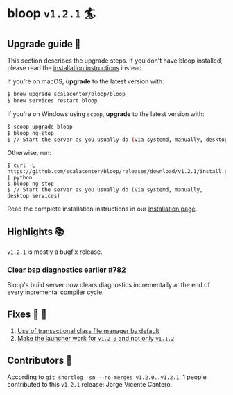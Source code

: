 # bloop `v1.2.1` :surfer:

## Upgrade guide :electric_plug:

This section describes the upgrade steps. If you don't have bloop installed, please read
the [installation instructions][] instead.

If you're on macOS, **upgrade** to the latest version with:

```sh
$ brew upgrade scalacenter/bloop/bloop
$ brew services restart bloop
```

If you're on Windows using `scoop`, **upgrade** to the latest version with:

```sh
$ scoop upgrade bloop
$ bloop ng-stop
$ // Start the server as you usually do (via systemd, manually, desktop services)
```

Otherwise, run:

```
$ curl -L https://github.com/scalacenter/bloop/releases/download/v1.2.1/install.py | python
$ bloop ng-stop
$ // Start the server as you usually do (via systemd, manually, desktop services)
```

Read the complete installation instructions in our [Installation page][installation instructions].

## Highlights :books:

`v1.2.1` is mostly a bugfix release.

### Clear bsp diagnostics earlier [#782](https://github.com/scalacenter/bloop/pull/782)

Bloop's build server now clears diagnostics incrementally at the end of every incremental compiler cycle.

## Fixes :bug: :hammer:

1. [Use of transactional class file manager by default](https://github.com/scalacenter/bloop/pull/779)
1. [Make the launcher work for `v1.2.0` and not only `v1.1.2`](https://github.com/scalacenter/bloop/pull/780)

## Contributors :busts_in_silhouette:

According to `git shortlog -sn --no-merges v1.2.0..v1.2.1`, 1 people contributed to this `v1.2.1`
release: Jorge Vicente Cantero.

[installation instructions]: https://scalacenter.github.io/bloop/setup
